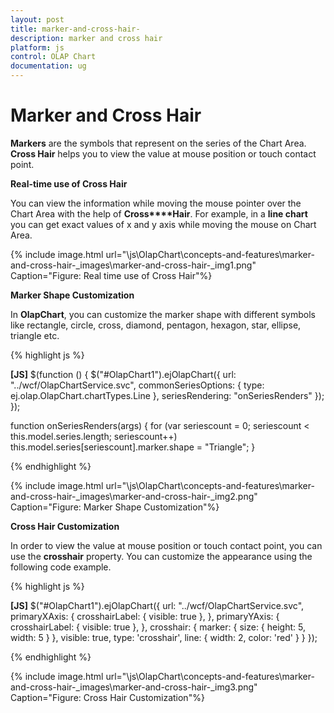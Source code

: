 ```yaml
---
layout: post
title: marker-and-cross-hair-
description: marker and cross hair 
platform: js
control: OLAP Chart
documentation: ug
---
```


# Marker and Cross Hair 

**Markers** are the symbols that represent on the series of the Chart Area. **Cross Hair** helps you to view the value at mouse position or touch contact point.

**Real-time use of Cross Hair**

You can view the information while moving the mouse pointer over the Chart Area with the help of **Cross****Hair**. For example, in a **line chart** you can get exact values of x and y axis while moving the mouse on Chart Area.



{% include image.html url="\js\OlapChart\concepts-and-features\marker-and-cross-hair-_images\marker-and-cross-hair-_img1.png" Caption="Figure: Real time use of Cross Hair"%}

**Marker Shape Customization** 

In **OlapChart**, you can customize the marker shape with different symbols like rectangle, circle, cross, diamond, pentagon, hexagon, star, ellipse, triangle etc.

{% highlight js %}

**[JS]** 
$(function () {
 $("#OlapChart1").ejOlapChart({
   url: "../wcf/OlapChartService.svc",
   commonSeriesOptions: { type: ej.olap.OlapChart.chartTypes.Line },
   seriesRendering: "onSeriesRenders"
   });
});

function onSeriesRenders(args) {
   for (var seriescount = 0; seriescount < this.model.series.length; seriescount++)
      this.model.series[seriescount].marker.shape = "Triangle";
}


{% endhighlight %}



{% include image.html url="\js\OlapChart\concepts-and-features\marker-and-cross-hair-_images\marker-and-cross-hair-_img2.png" Caption="Figure: Marker Shape Customization"%}

**Cross Hair Customization** 

In order to view the value at mouse position or touch contact point, you can use the **crosshair** property. You can customize the appearance using the following code example.

{% highlight js %}

**[JS]**
$("#OlapChart1").ejOlapChart({
        url: "../wcf/OlapChartService.svc", 
        primaryXAxis: { crosshairLabel: { visible: true }, },
        primaryYAxis: { crosshairLabel: { visible: true }, },
        crosshair:
         {
             marker: { size: { height: 5, width: 5 } },
             visible: true,
             type: 'crosshair',
             line: { width: 2, color: 'red' }
         }
});


{% endhighlight %}





{% include image.html url="\js\OlapChart\concepts-and-features\marker-and-cross-hair-_images\marker-and-cross-hair-_img3.png" Caption="Figure: Cross Hair Customization"%}

